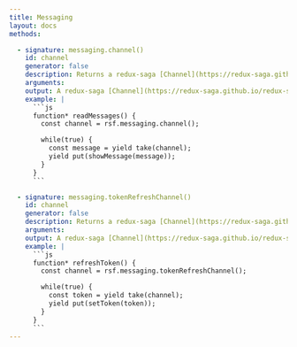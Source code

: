 ```yaml
---
title: Messaging
layout: docs
methods:

  - signature: messaging.channel()
    id: channel
    generator: false
    description: Returns a redux-saga [Channel](https://redux-saga.github.io/redux-saga/docs/advanced/Channels.html) which emits for every message received.
    arguments:
    output: A redux-saga [Channel](https://redux-saga.github.io/redux-saga/docs/advanced/Channels.html) which emits for every message received.
    example: |
      ```js
      function* readMessages() {
        const channel = rsf.messaging.channel();

        while(true) {
          const message = yield take(channel);
          yield put(showMessage(message));
        }
      }
      ```

  - signature: messaging.tokenRefreshChannel()
    id: channel
    generator: false
    description: Returns a redux-saga [Channel](https://redux-saga.github.io/redux-saga/docs/advanced/Channels.html) which emits every time the registration token is refreshed.
    arguments:
    output: A redux-saga [Channel](https://redux-saga.github.io/redux-saga/docs/advanced/Channels.html) which emits every time the registration token is refreshed.
    example: |
      ```js
      function* refreshToken() {
        const channel = rsf.messaging.tokenRefreshChannel();

        while(true) {
          const token = yield take(channel);
          yield put(setToken(token));
        }
      }
      ```
---
```


